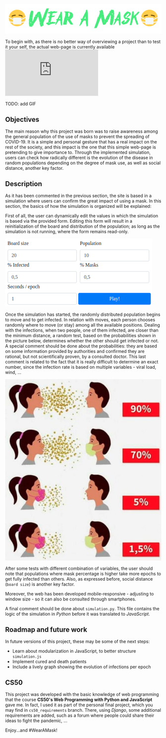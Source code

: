 ![](sim/static/sim/logo.png)

To begin with, as there is no better way of overviewing a project than to test it your self, the actual web-page is currently available ![here](http://dangui.duckdns.org/wear-a-mask/index.html)

TODO: add GIF

## Objectives

The main reason why this project was born was to raise awareness among the general population of the use of masks to prevent the spreading of COVID-19. It is a simple and personal gesture that has a real impact on the rest of the society, and this impact is the one that this simple web-page is pretending to give importance to. Through the implemented simulation, users can check how radically different is the evolution of the disease in random populations depending on the degree of mask use, as well as social distance, another key factor.

## Description

As it has been commented in the previous section, the site is based in a simulation where users can confirm the great impact of using a mask. In this section, the basics of how the simulation is organized will be explained:

First of all, the user can dynamically edit the values in which the simulation is based via the provided form. Editing this form will result in a reinitialization of the board and distribution of the population; as long as the simulation is not running, where the form remains read-only. 

![](sim/static/sim/form.png)

Once the simulation has started, the randomly distributed population begins to move and to get infected. In relation with moves, each person chooses randomly where to move (or stay) among all the available positions. Dealing with the infections, when two people, one of them infected,  are closer than the minimum distance, a random test, based on the probabilities shown in the picture below, determines whether the other should get infected or not. A special comment should be done about the probabilities: they are based on some information provided by authorities and confirmed they are rational, but not scientifically proven, by a consulted doctor. This last comment is related to the fact that it is really difficult to determine an exact number, since the infection rate is based on multiple variables - viral load, wind, ...

![](sim/static/sim/masks_prob.png)

After some tests with different combination of variables, the user should note that populations where mask percentage is higher take more epochs to get fully infected than others. Also, as expressed before, social distance (`board size`) is another key factor.

Moreover, the web has been developed mobile-responsive - adjusting to window size - so it can also be consulted through smartphones.

A final comment should be done about `simulation.py`. This file contains the logic of the simulation in _Python_ before it was translated to _JavaScript_.

## Roadmap and future work

In future versions of this project, these may be some of the next steps:

* Learn about modularization in JavaScript, to better structure `simulation.js`
* Implement cured and death patients
* Include a lively graph showing the evolution of infections per epoch

## CS50

This project was developed with the basic knowledge of web programming that the course **CS50's Web Programming with Python and JavaScript** gave me. In fact, I used it as part of the personal final project, which you may find in `cs50_requirements` branch. There, using _Django_, some additional requirements are added, such as a forum where people could share their ideas to fight the pandemic, ...

Enjoy...and #WearAMask!
